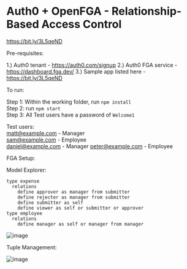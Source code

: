 # Auth0 + OpenFGA - Relationship-Based Access Control

https://bit.ly/3L5qeND

Pre-requisites:

1.) Auth0 tenant - https://auth0.com/signup
2.) Auth0 FGA service - https://dashboard.fga.dev/
3.) Sample app listed here - https://bit.ly/3L5qeND

To run:

Step 1: Within the working folder, run ```npm install``` <br>
Step 2: run ```npm start``` <br>
Step 3: All Test users have a password of ```Welcome1``` <br>

Test users: <br>
matt@example.com - Manager <br>
sam@example.com - Employee <br>
daniel@example.com - Manager
peter@example.com - Employee <br>



FGA Setup:

Model Explorer:

```
type expense
  relations
    define approver as manager from submitter
    define rejecter as manager from submitter
    define submitter as self
    define viewer as self or submitter or approver
type employee
  relations
    define manager as self or manager from manager
```

![image](https://user-images.githubusercontent.com/47293714/189871942-b90a0cd8-5043-4451-a05c-1f84205414ef.png)

Tuple Management:

![image](https://user-images.githubusercontent.com/47293714/189872464-0b44c1e7-cd84-4f3d-afe8-fd7f9efe4eb4.png)

